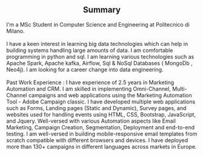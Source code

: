 <h2 align="center"> Summary</h2>
I'm a MSc Student in Computer Science and Engineering at Politecnico di Milano.
<br/><br/>
I have a keen interest in learning big data technologies which can help in building systems handling large amounts of data. I am comfortable programming in python and sql. I am learning various technologies such as Apache Spark, Apache kafka, Airflow, Sql & NoSql Databases ( MongoDb , Neo4j). I am looking for a career change into data engineering. 
<br/><br/>
Past Work Experience : I have experience of 2.5 years in Marketing Automation and CRM. I am skilled in implementing Omni-Channel, Multi-Channel campaigns and web applications using the Marketing Automation Tool - Adobe Campaign classic. I have developed multiple web applications such as Forms, Landing pages (Static and Dynamic), Survey pages, and websites used for handling events using HTML, CSS, Bootstrap, JavaScript, and Jquery. Well-versed with various Automation aspects like Email Marketing, Campaign Creation, Segmentation, Deployment and end-to-end testing. I am well-versed in building mobile-responsive email templates from scratch compatible with different browsers and devices. I have deployed more than 130+ campaigns in different languages across markets in Europe.
